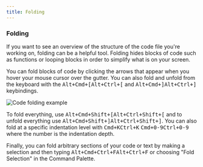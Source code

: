 ```yaml
---
title: Folding
---
```


### Folding

If you want to see an overview of the structure of the code file you're working on, folding can be a helpful tool. Folding hides blocks of code such as functions or looping blocks in order to simplify what is on your screen.

You can fold blocks of code by clicking the arrows that appear when you hover your mouse cursor over the gutter. You can also fold and unfold from the keyboard with the <kbd class="platform-mac">Alt+Cmd+[</kbd><kbd class="platform-windows platform-linux">Alt+Ctrl+[</kbd> and <kbd class="platform-mac">Alt+Cmd+]</kbd><kbd class="platform-windows platform-linux">Alt+Ctrl+]</kbd> keybindings.

![Code folding example](@images/atom/folding.png "Code folding example")

To fold everything, use <kbd class="platform-mac">Alt+Cmd+Shift+[</kbd><kbd class="platform-windows platform-linux">Alt+Ctrl+Shift+[</kbd> and to unfold everything use <kbd class="platform-mac">Alt+Cmd+Shift+]</kbd><kbd class="platform-windows platform-linux">Alt+Ctrl+Shift+]</kbd>. You can also fold at a specific indentation level with <kbd class="platform-mac">Cmd+K</kbd><kbd class="platform-windows platform-linux">Ctrl+K</kbd> <kbd class="platform-mac">Cmd+0-9</kbd><kbd class="platform-windows platform-linux">Ctrl+0-9</kbd> where the number is the indentation depth.

Finally, you can fold arbitrary sections of your code or text by making a selection and then typing <kbd class="platform-mac">Alt+Cmd+Ctrl+F</kbd><kbd class="platform-windows platform-linux">Alt+Ctrl+F</kbd> or choosing "Fold Selection" in the Command Palette.
